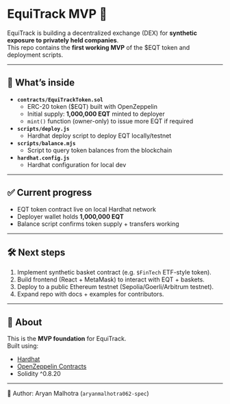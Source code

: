 # EquiTrack MVP 🚀

EquiTrack is building a decentralized exchange (DEX) for **synthetic exposure to privately held companies**.  
This repo contains the **first working MVP** of the $EQT token and deployment scripts.

---

## 📌 What’s inside
- **`contracts/EquiTrackToken.sol`**
  - ERC-20 token ($EQT) built with OpenZeppelin
  - Initial supply: **1,000,000 EQT** minted to deployer
  - `mint()` function (owner-only) to issue more EQT if required
- **`scripts/deploy.js`**
  - Hardhat deploy script to deploy EQT locally/testnet
- **`scripts/balance.mjs`**
  - Script to query token balances from the blockchain
- **`hardhat.config.js`**
  - Hardhat configuration for local dev

---

## ✅ Current progress
- EQT token contract live on local Hardhat network
- Deployer wallet holds **1,000,000 EQT**
- Balance script confirms token supply + transfers working

---

## 🛠️ Next steps
1. Implement synthetic basket contract (e.g. `$FinTech` ETF-style token).
2. Build frontend (React + MetaMask) to interact with EQT + baskets.
3. Deploy to a public Ethereum testnet (Sepolia/Goerli/Arbitrum testnet).
4. Expand repo with docs + examples for contributors.

---

## 🔗 About
This is the **MVP foundation** for EquiTrack.  
Built using:
- [Hardhat](https://hardhat.org/)  
- [OpenZeppelin Contracts](https://docs.openzeppelin.com/contracts)  
- Solidity ^0.8.20  

---

👤 Author: Aryan Malhotra (`aryanmalhotra062-spec`)
